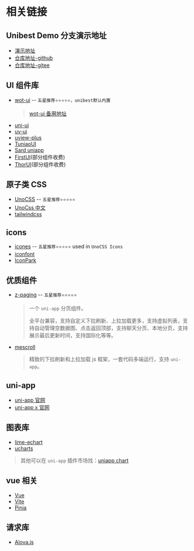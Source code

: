 # 相关链接

## Unibest Demo 分支演示地址

- [演示地址](https://feige996.github.io/hello-unibest/#/)
- [仓库地址-github](https://github.com/feige996/hello-unibest)
- [仓库地址-gitee](https://gitee.com/feige996/hello-unibest)

## UI 组件库

- [wot-ui](https://wot-design-uni.cn) -- `五星推荐⭐⭐⭐⭐⭐，unibest默认内置`
  > [wot-ui 备用地址](https://wot-design-uni.netlify.app)
- [uni-ui](https://uniapp.dcloud.net.cn/component/uniui/uni-ui.html)
- [uv-ui](https://www.uvui.cn/)
- [uview-plus](https://uiadmin.net/uview-plus/)
- [TuniaoUI](https://vue3.tuniaokj.com/zh-CN/)
- [Sard uniapp](https://sard.wzt.zone/sard-uniapp-docs/)
- [FirstUI](https://doc.firstui.cn/)(部分组件收费)
- [ThorUI](https://thorui.cn/doc/)(部分组件收费)

## 原子类 CSS

- [UnoCSS](https://unocss.dev/) -- `五星推荐⭐⭐⭐⭐⭐`
- [UnoCss 中文](https://unocss.jiangruyi.com/)
- [tailwindcss](https://tailwindcss.com/)

## icons

- [icones](https://icones.js.org/) -- `五星推荐⭐⭐⭐⭐⭐` used in `UnoCSS Icons`
- [iconfont](https://www.iconfont.cn/)
- [IconPark](https://iconpark.oceanengine.com)

## 优质组件

- [z-paging](https://z-paging.zxlee.cn/) -- `五星推荐⭐⭐⭐⭐⭐`

  > 一个 `uni-app` 分页组件。
  >
  > 全平台兼容，支持自定义下拉刷新、上拉加载更多，支持虚拟列表，支持自动管理空数据图、点击返回顶部，支持聊天分页、本地分页，支持展示最后更新时间，支持国际化等等。

- [mescroll](https://www.mescroll.com/)

  > 精致的下拉刷新和上拉加载 js 框架，一套代码多端运行，支持 `uni-app`。

## uni-app

- [uni-app 官网](https://uniapp.dcloud.net.cn/)
- [uni-app x 官网](https://doc.dcloud.net.cn/uni-app-x/)

## 图表库

- [lime-echart](https://gitee.com/liangei/lime-echart)
- [ucharts](https://www.ucharts.cn/v2/#/)

> 其他可以在 `uni-app` 插件市场找：[uniapp chart](https://ext.dcloud.net.cn/search?q=chart)

## vue 相关

- [Vue](https://cn.vuejs.org/)
- [Vite](https://cn.vitejs.dev/)
- [Pinia](https://pinia.vuejs.org/zh/)

## 请求库

- [Alova.js](https://alova.js.org/zh-CN)
